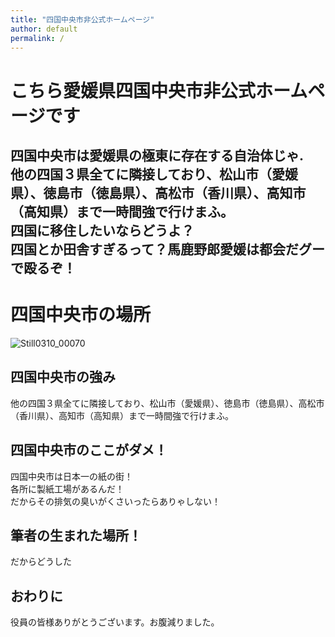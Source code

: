 ```yaml
---
title: "四国中央市非公式ホームページ"
author: default
permalink: /
---
```


# こちら愛媛県四国中央市非公式ホームページです

四国中央市は愛媛県の極東に存在する自治体じゃ.  
他の四国３県全てに隣接しており、松山市（愛媛県）、徳島市（徳島県）、高松市（香川県）、高知市（高知県）まで一時間強で行けまふ。  
四国に移住したいならどうよ？  
四国とか田舎すぎるって？馬鹿野郎愛媛は都会だグーで殴るぞ！
---
# 四国中央市の場所

![Still0310_00070](https://user-images.githubusercontent.com/104198390/164694275-f522e21b-8f05-4e9e-9b6b-473ff60ae50c.jpeg)
## 四国中央市の強み　　

他の四国３県全てに隣接しており、松山市（愛媛県）、徳島市（徳島県）、高松市（香川県）、高知市（高知県）まで一時間強で行けまふ。
## 四国中央市のここがダメ！

四国中央市は日本一の紙の街！  
各所に製紙工場があるんだ！  
だからその排気の臭いがくさいったらありゃしない！
## 筆者の生まれた場所！

だからどうした
## おわりに

役員の皆様ありがとうございます。お腹減りました。
